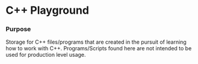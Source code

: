 # C++ Playground

### Purpose

Storage for C++ files/programs that are created in the pursuit of learning how to work with C++. Programs/Scripts found here are not intended to be used for production level usage.